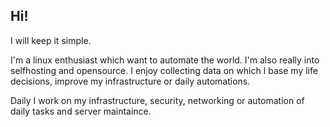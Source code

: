 ## Hi!
I will keep it simple.

I'm a linux enthusiast which want to automate the world.
I'm also really into selfhosting and opensource.
I enjoy collecting data on which I base my life decisions, improve my infrastructure or daily automations.

Daily I work on my infrastructure, security, networking or automation of daily tasks and server maintaince.
